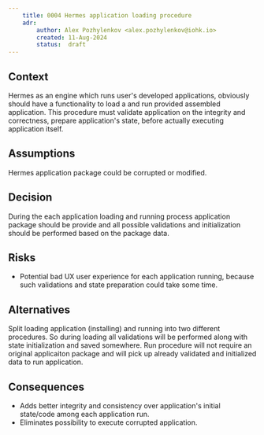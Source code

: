 ```yaml
---
    title: 0004 Hermes application loading procedure
    adr:
        author: Alex Pozhylenkov <alex.pozhylenkov@iohk.io>
        created: 11-Aug-2024
        status:  draft
---
```


## Context

Hermes as an engine which runs user's developed applications,
obviously should have a functionality to load a and run provided assembled application.
This procedure must validate application on the integrity and correctness,
prepare application's state, before actually executing application itself.

## Assumptions

Hermes application package could be corrupted or modified.

## Decision

During the each application loading and running process application package should be provide
and all possible validations and initialization should be performed based on the package data.

## Risks

* Potential bad UX user experience for each application running,
  because such validations and state preparation could take some time.

## Alternatives

Split loading application (installing) and running into two different procedures.
So during loading all validations will be performed along with state initialization and saved somewhere.
Run procedure will not require an original applicaiton package
and will pick up already validated and initialized data to run application. 

## Consequences

* Adds better integrity and consistency over application's initial state/code among each application run.
* Eliminates possibility to execute corrupted application.

